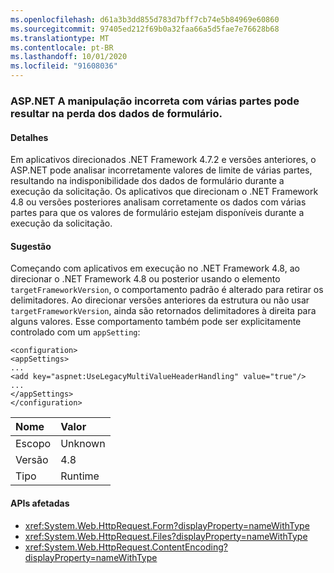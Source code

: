 ```yaml
---
ms.openlocfilehash: d61a3b3dd855d783d7bff7cb74e5b84969e60860
ms.sourcegitcommit: 97405ed212f69b0a32faa66a5d5fae7e76628b68
ms.translationtype: MT
ms.contentlocale: pt-BR
ms.lasthandoff: 10/01/2020
ms.locfileid: "91608036"
---
```

### <a name="aspnet-incorrect-multipart-handling-may-result-in-lost-form-data"></a>ASP.NET A manipulação incorreta com várias partes pode resultar na perda dos dados de formulário.

#### <a name="details"></a>Detalhes

Em aplicativos direcionados .NET Framework 4.7.2 e versões anteriores, o ASP.NET pode analisar incorretamente valores de limite de várias partes, resultando na indisponibilidade dos dados de formulário durante a execução da solicitação. Os aplicativos que direcionam o .NET Framework 4.8 ou versões posteriores analisam corretamente os dados com várias partes para que os valores de formulário estejam disponíveis durante a execução da solicitação.

#### <a name="suggestion"></a>Sugestão

Começando com aplicativos em execução no .NET Framework 4.8, ao direcionar o .NET Framework 4.8 ou posterior usando o elemento <code>targetFrameworkVersion</code>, o comportamento padrão é alterado para retirar os delimitadores. Ao direcionar versões anteriores da estrutura ou não usar <code>targetFrameworkVersion</code>, ainda são retornados delimitadores à direita para alguns valores. Esse comportamento também pode ser explicitamente controlado com um <code>appSetting</code>:<pre><code class="lang-xml">&lt;configuration&gt;&#13;&#10;&lt;appSettings&gt;&#13;&#10;...&#13;&#10;&lt;add key=&quot;aspnet:UseLegacyMultiValueHeaderHandling&quot;  value=&quot;true&quot;/&gt;&#13;&#10;...&#13;&#10;&lt;/appSettings&gt;&#13;&#10;&lt;/configuration&gt;&#13;&#10;</code></pre>

| Nome    | Valor       |
|:--------|:------------|
| Escopo   |Unknown|
|Versão|4.8|
|Tipo|Runtime|

#### <a name="affected-apis"></a>APIs afetadas

- <xref:System.Web.HttpRequest.Form?displayProperty=nameWithType>
- <xref:System.Web.HttpRequest.Files?displayProperty=nameWithType>
- <xref:System.Web.HttpRequest.ContentEncoding?displayProperty=nameWithType>

<!--

#### Affected APIs

- `P:System.Web.HttpRequest.Form`
- `P:System.Web.HttpRequest.Files`
- `P:System.Web.HttpRequest.ContentEncoding`

-->
